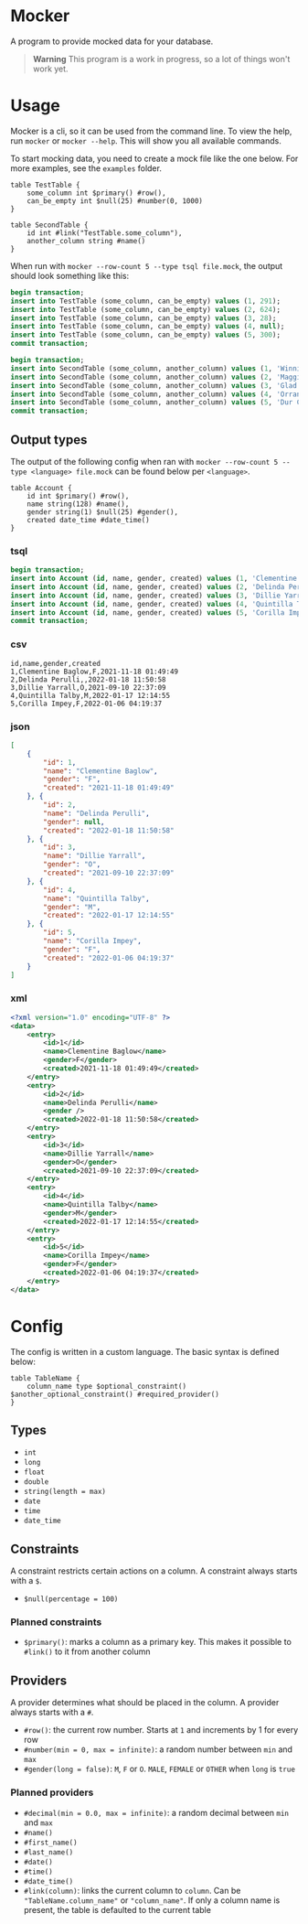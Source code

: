 # Mocker

A program to provide mocked data for your database.

> **Warning** This program is a work in progress, so a lot of things won't work yet.

# Usage

Mocker is a cli, so it can be used from the command line. To view the help, run `mocker` or `mocker --help`. This will show you all available commands.

To start mocking data, you need to create a mock file like the one below. For more examples, see the `examples` folder.

```mock
table TestTable {
	some_column int $primary() #row(),
	can_be_empty int $null(25) #number(0, 1000)
}

table SecondTable {
	id int #link("TestTable.some_column"),
	another_column string #name()
}
```

When run with `mocker --row-count 5 --type tsql file.mock`, the output should look something like this:

```sql
begin transaction;
insert into TestTable (some_column, can_be_empty) values (1, 291);
insert into TestTable (some_column, can_be_empty) values (2, 624);
insert into TestTable (some_column, can_be_empty) values (3, 28);
insert into TestTable (some_column, can_be_empty) values (4, null);
insert into TestTable (some_column, can_be_empty) values (5, 300);
commit transaction;

begin transaction;
insert into SecondTable (some_column, another_column) values (1, 'Winni Crinage');
insert into SecondTable (some_column, another_column) values (2, 'Maggie Sennett');
insert into SecondTable (some_column, another_column) values (3, 'Glad Barti');
insert into SecondTable (some_column, another_column) values (4, 'Orran O'' Markey');
insert into SecondTable (some_column, another_column) values (5, 'Dur Chittleburgh');
commit transaction;
```

## Output types

The output of the following config when ran with `mocker --row-count 5 --type <language> file.mock` can be found below per `<language>`.

```mock
table Account {
	id int $primary() #row(),
	name string(128) #name(),
	gender string(1) $null(25) #gender(),
	created date_time #date_time()
}
```

### tsql

```sql
begin transaction;
insert into Account (id, name, gender, created) values (1, 'Clementine Baglow', 'F', '2021-11-18 01:49:49');
insert into Account (id, name, gender, created) values (2, 'Delinda Perulli', null, '2022-01-18 11:50:58');
insert into Account (id, name, gender, created) values (3, 'Dillie Yarrall', 'O', '2021-09-10 22:37:09');
insert into Account (id, name, gender, created) values (4, 'Quintilla Talby', 'M', '2022-01-17 12:14:55');
insert into Account (id, name, gender, created) values (5, 'Corilla Impey', 'F', '2022-01-06 04:19:37');
commit transaction;
```

### csv

```csv
id,name,gender,created
1,Clementine Baglow,F,2021-11-18 01:49:49
2,Delinda Perulli,,2022-01-18 11:50:58
3,Dillie Yarrall,O,2021-09-10 22:37:09
4,Quintilla Talby,M,2022-01-17 12:14:55
5,Corilla Impey,F,2022-01-06 04:19:37
```

### json

```json
[
	{
		"id": 1,
		"name": "Clementine Baglow",
		"gender": "F",
		"created": "2021-11-18 01:49:49"
	}, {
		"id": 2,
		"name": "Delinda Perulli",
		"gender": null,
		"created": "2022-01-18 11:50:58"
	}, {
		"id": 3,
		"name": "Dillie Yarrall",
		"gender": "O",
		"created": "2021-09-10 22:37:09"
	}, {
		"id": 4,
		"name": "Quintilla Talby",
		"gender": "M",
		"created": "2022-01-17 12:14:55"
	}, {
		"id": 5,
		"name": "Corilla Impey",
		"gender": "F",
		"created": "2022-01-06 04:19:37"
	}
]
```

### xml

```xml
<?xml version="1.0" encoding="UTF-8" ?>
<data>
	<entry>
		<id>1</id>
		<name>Clementine Baglow</name>
		<gender>F</gender>
		<created>2021-11-18 01:49:49</created>
	</entry>
	<entry>
		<id>2</id>
		<name>Delinda Perulli</name>
		<gender />
		<created>2022-01-18 11:50:58</created>
	</entry>
	<entry>
		<id>3</id>
		<name>Dillie Yarrall</name>
		<gender>O</gender>
		<created>2021-09-10 22:37:09</created>
	</entry>
	<entry>
		<id>4</id>
		<name>Quintilla Talby</name>
		<gender>M</gender>
		<created>2022-01-17 12:14:55</created>
	</entry>
	<entry>
		<id>5</id>
		<name>Corilla Impey</name>
		<gender>F</gender>
		<created>2022-01-06 04:19:37</created>
	</entry>
</data>
```

# Config

The config is written in a custom language. The basic syntax is defined below:

```mock
table TableName {
	column_name type $optional_constraint() $another_optional_constraint() #required_provider()
}
```

## Types

- `int`
- `long`
- `float`
- `double`
- `string(length = max)`
- `date`
- `time`
- `date_time`

## Constraints

A constraint restricts certain actions on a column. A constraint always starts with a `$`.

- `$null(percentage = 100)`

### Planned constraints

- `$primary()`: marks a column as a primary key. This makes it possible to `#link()` to it from another column

## Providers

A provider determines what should be placed in the column. A provider always starts with a `#`.

- `#row()`: the current row number. Starts at `1` and increments by 1 for every row
- `#number(min = 0, max = infinite)`: a random number between `min` and `max`
- `#gender(long = false)`: `M`, `F` or `O`. `MALE`, `FEMALE` or `OTHER` when `long` is `true`

### Planned providers

- `#decimal(min = 0.0, max = infinite)`: a random decimal between `min` and `max`
- `#name()`
- `#first_name()`
- `#last_name()`
- `#date()`
- `#time()`
- `#date_time()`
- `#link(column)`: links the current column to `column`. Can be `"TableName.column_name"` or `"column_name"`. If only a column name is present, the table is defaulted to the current table
